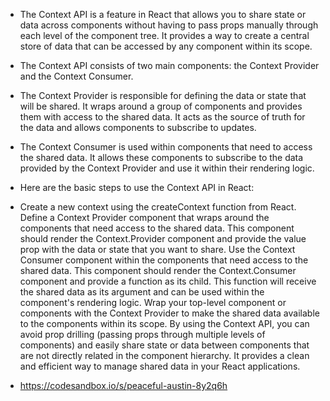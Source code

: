 - The Context API is a feature in React that allows you to share state or data across components without having to pass props manually through each level of the component tree. It provides a way to create a central store of data that can be accessed by any component within its scope.

- The Context API consists of two main components: the Context Provider and the Context Consumer.

- The Context Provider is responsible for defining the data or state that will be shared. It wraps around a group of components and provides them with access to the shared data. It acts as the source of truth for the data and allows components to subscribe to updates.

- The Context Consumer is used within components that need to access the shared data. It allows these components to subscribe to the data provided by the Context Provider and use it within their rendering logic.

- Here are the basic steps to use the Context API in React:

- Create a new context using the createContext function from React.
  Define a Context Provider component that wraps around the components that need access to the shared data. This component should render the Context.Provider component and provide the value prop with the data or state that you want to share.
  Use the Context Consumer component within the components that need access to the shared data. This component should render the Context.Consumer component and provide a function as its child. This function will receive the shared data as its argument and can be used within the component's rendering logic.
  Wrap your top-level component or components with the Context Provider to make the shared data available to the components within its scope.
  By using the Context API, you can avoid prop drilling (passing props through multiple levels of components) and easily share state or data between components that are not directly related in the component hierarchy. It provides a clean and efficient way to manage shared data in your React applications.

- https://codesandbox.io/s/peaceful-austin-8y2q6h
